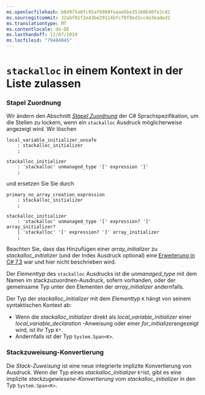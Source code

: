 ```yaml
---
ms.openlocfilehash: b8d975a8fc95af6980feaae6be35160646fe2cd2
ms.sourcegitcommit: 32abf01f2e43be29114bfcf8f8ed1cc4e3eaded2
ms.translationtype: MT
ms.contentlocale: de-DE
ms.lasthandoff: 12/07/2019
ms.locfileid: "79484045"
---
```

# <a name="permit-stackalloc-in-nested-contexts"></a>`stackalloc` in einem Kontext in der Liste zulassen

### <a name="stack-allocation"></a>Stapel Zuordnung

Wir ändern den Abschnitt [*Stapel Zuordnung*](https://github.com/dotnet/csharplang/blob/master/spec/unsafe-code.md#stack-allocation) der C# Sprachspezifikation, um die Stellen zu lockern, wenn ein `stackalloc` Ausdruck möglicherweise angezeigt wird. Wir löschen

``` antlr
local_variable_initializer_unsafe
    : stackalloc_initializer
    ;

stackalloc_initializer
    : 'stackalloc' unmanaged_type '[' expression ']'
    ;
```

und ersetzen Sie Sie durch

``` antlr
primary_no_array_creation_expression
    : stackalloc_initializer
    ;

stackalloc_initializer
    : 'stackalloc' unmanaged_type '[' expression? ']' array_initializer?
    | 'stackalloc' '[' expression? ']' array_initializer
    ;
```

Beachten Sie, dass das Hinzufügen einer *array_initializer* zu *stackalloc_initializer* (und der Index Ausdruck optional) eine [Erweiterung in C# 7,3](https://github.com/dotnet/csharplang/blob/master/proposals/csharp-7.3/stackalloc-array-initializers.md) war und hier nicht beschrieben wird.

Der *Elementtyp* des `stackalloc` Ausdrucks ist die *unmanaged_type* mit dem Namen im stackzuzuordnen-Ausdruck, sofern vorhanden, oder der gemeinsame Typ unter den Elementen der *array_initializer* andernfalls.

Der Typ der *stackalloc_initializer* mit dem *Elementtyp* `K` hängt von seinem syntaktischen Kontext ab:
- Wenn die *stackalloc_initializer* direkt als *local_variable_initializer* einer *local_variable_declaration* -Anweisung oder einer *for_initializer*angezeigt wird, ist Ihr Typ `K*`.
- Andernfalls ist der Typ `System.Span<K>`.

### <a name="stackalloc-conversion"></a>Stackzuweisung-Konvertierung

Die *Stack-Zuweisung* ist eine neue integrierte implizite Konvertierung von Ausdruck. Wenn der Typ eines *stackalloc_initializer* `K*`ist, gibt es eine implizite *stackzugewiesene-Konvertierung* vom *stackalloc_initializer* in den Typ `System.Span<K>`.
